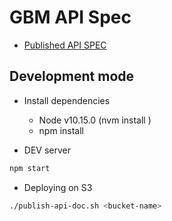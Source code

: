 # GBM API Spec


* [Published API SPEC](REPLACE/index.html)
## Development mode
  * Install dependencies
      * Node v10.15.0 (nvm install  )
      * npm install
        
   
  * DEV server
    
```bash
npm start
```
* Deploying on S3

```bash
./publish-api-doc.sh <bucket-name>
```


